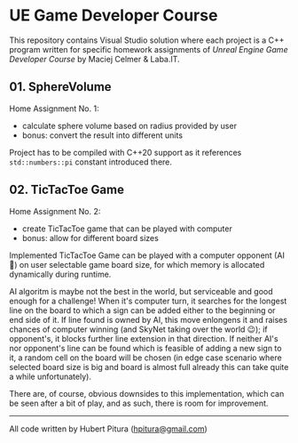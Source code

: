 # UE Game Developer Course

This repository contains Visual Studio solution where each project is a C++ program written for specific homework assignments of _Unreal Engine Game Developer Course_ by Maciej Celmer & Laba.IT.

## 01. SphereVolume
Home Assignment No. 1:
* calculate sphere volume based on radius provided by user
* bonus: convert the result into different units

Project has to be compiled with C++20 support as it references `std::numbers::pi` constant introduced there.

## 02. TicTacToe Game
Home Assignment No. 2:
* create TicTacToe game that can be played with computer
* bonus: allow for different board sizes

Implemented TicTacToe Game can be played with a computer opponent (AI 🤖) on user selectable game board size, for which memory is allocated dynamically during runtime.

AI algoritm is maybe not the best in the world, but serviceable and good enough for a challenge! When it's computer turn, it searches for the longest line on the board to which a sign can be added either to the beginning or end side of it. If line found is owned by AI, this move enlongens it and raises chances of computer winning (and SkyNet taking over the world 😉); if opponent's, it blocks further line extension in that direction. If neither AI's nor opponent's line can be found which is feasible of adding a new sign to it, a random cell on the board will be chosen (in edge case scenario where selected board size is big and board is almost full already this can take quite a while unfortunately).

There are, of course, obvious downsides to this implementation, which can be seen after a bit of play, and as such, there is room for improvement.
___
All code written by Hubert Pitura (hpitura@gmail.com)
